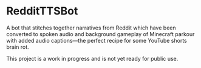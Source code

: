 # RedditTTSBot

A bot that stitches together narratives from Reddit which have been converted to spoken audio and background gameplay of Minecraft parkour with added audio captions—the perfect recipe for some YouTube shorts brain rot.

This project is a work in progress and is not yet ready for public use.